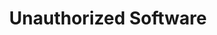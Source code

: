 ---
title: Unauthorized Software
layout: tag
author_profile: false
taxonomy: Unauthorized Software
permalink: /detections/unauthorized_software/
sidebar:
  nav: "detections"
---